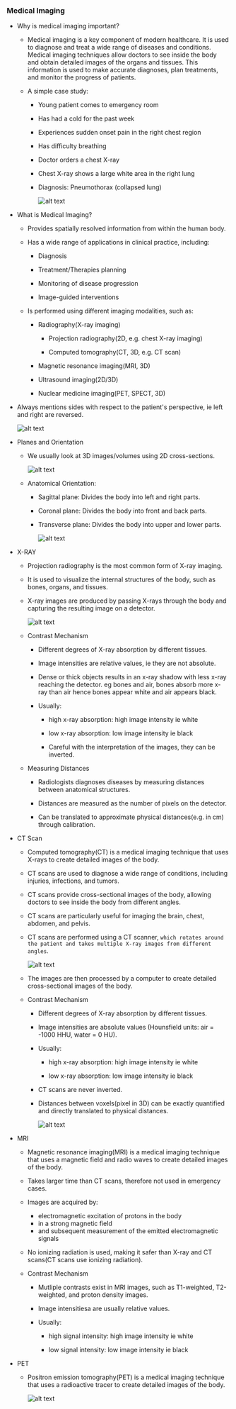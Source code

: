### Medical Imaging

- Why is medical imaging important?

    - Medical imaging is a key component of modern healthcare. It is used to diagnose and treat a wide range of diseases and conditions. Medical imaging techniques allow doctors to see inside the body and obtain detailed images of the organs and tissues. This information is used to make accurate diagnoses, plan treatments, and monitor the progress of patients.

    - A simple case study:

        - Young patient comes to emergency room

        - Has had a cold for the past week

        - Experiences sudden onset pain in the right chest region

        - Has difficulty breathing

        - Doctor orders a chest X-ray

        - Chest X-ray shows a large white area in the right lung

        - Diagnosis: Pneumothorax (collapsed lung)

            ![alt text](image.png)

- What is Medical Imaging?

    - Provides spatially resolved information from within the human body.

    - Has a wide range of applications in clinical practice, including:

        - Diagnosis

        - Treatment/Therapies planning

        - Monitoring of disease progression

        - Image-guided interventions

    - Is performed using different imaging modalities, such as:

        - Radiography(X-ray imaging)

            - Projection radiography(2D, e.g. chest X-ray imaging)

            - Computed tomography(CT, 3D, e.g. CT scan)

        - Magnetic resonance imaging(MRI, 3D)

        - Ultrasound imaging(2D/3D)

        - Nuclear medicine imaging(PET, SPECT, 3D) 

- Always mentions sides with respect to the patient's perspective, ie left and right are reversed.

    ![alt text](image-1.png)

- Planes and Orientation

    - We usually look at 3D images/volumes using 2D cross-sections.

        ![alt text](image-2.png)

    - Anatomical Orientation:

        - Sagittal plane: Divides the body into left and right parts.

        - Coronal plane: Divides the body into front and back parts.

        - Transverse plane: Divides the body into upper and lower parts.

            ![alt text](image-3.png)

- X-RAY

    - Projection radiography is the most common form of X-ray imaging.

    - It is used to visualize the internal structures of the body, such as bones, organs, and tissues.

    - X-ray images are produced by passing X-rays through the body and capturing the resulting image on a detector.

        ![alt text](image-4.png)

    - Contrast Mechanism

        - Different degrees of X-ray absorption by different tissues.

        - Image intensities are relative values, ie they are not absolute.

        - Dense or thick objects results in an x-ray shadow with less x-ray reaching the detector. eg bones and air, bones absorb more x-ray than air hence bones appear white and air appears black.

        - Usually:

            - high x-ray absorption: high image intensity ie white

            - low x-ray absorption: low image intensity ie black

            - Careful with the interpretation of the images, they can be inverted.

    - Measuring Distances

        - Radiologists diagnoses diseases by measuring distances between anatomical structures.

        - Distances are measured as the number of pixels on the detector.

        - Can be translated to approximate physical distances(e.g. in cm) through calibration.

- CT Scan

    - Computed tomography(CT) is a medical imaging technique that uses X-rays to create detailed images of the body.

    - CT scans are used to diagnose a wide range of conditions, including injuries, infections, and tumors.

    - CT scans provide cross-sectional images of the body, allowing doctors to see inside the body from different angles.

    - CT scans are particularly useful for imaging the brain, chest, abdomen, and pelvis.

    - CT scans are performed using a CT scanner, `which rotates around the patient and takes multiple X-ray images from different angles`.

        ![alt text](image-5.png)

    - The images are then processed by a computer to create detailed cross-sectional images of the body.

    - Contrast Mechanism

        - Different degrees of X-ray absorption by different tissues.

        - Image intensities are absolute values (Hounsfield units: air = -1000 HHU, water = 0 HU).

        - Usually:

            - high x-ray absorption: high image intensity ie white

            - low x-ray absorption: low image intensity ie black

        - CT scans are never inverted.

        - Distances between voxels(pixel in 3D) can be exactly quantified and directly translated to physical distances.

            ![alt text](image-6.png)


- MRI

    - Magnetic resonance imaging(MRI) is a medical imaging technique that uses a magnetic field and radio waves to create detailed images of the body.

    - Takes larger time than CT scans, therefore not used in emergency cases.

    - Images are acquired by:

        - electromagnetic excitation of protons in the body
        - in a strong magnetic field
        - and subsequent measurement of the emitted electromagnetic signals

    - No ionizing radiation is used, making it safer than X-ray and CT scans(CT scans use ionizing radiation).

    - Contrast Mechanism

        - Mutliple contrasts exist in MRI images, such as T1-weighted, T2-weighted, and proton density images.

        - Image intensitiesa are usually relative values.

        - Usually:

            - high signal intensity: high image intensity ie white

            - low signal intensity: low image intensity ie black


- PET

    - Positron emission tomography(PET) is a medical imaging technique that uses a radioactive tracer to create detailed images of the body.

        ![alt text](image-7.png)